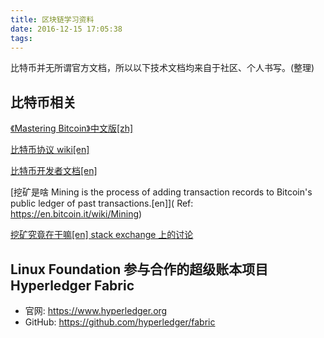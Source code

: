 ```yaml
---
title: 区块链学习资料
date: 2016-12-15 17:05:38
tags:
---
```


比特币并无所谓官方文档，所以以下技术文档均来自于社区、个人书写。(整理)

## 比特币相关

[《Mastering Bitcoin》中文版[zh]]( https://www.bitcoinbook.info/translations/cmn/book.pdf)

[比特币协议 wiki[en]]( https://en.bitcoin.it/wiki/Main_Page)

[比特币开发者文档[en]]( https://bitcoin.org/en/developer-documentation)

[挖矿是啥 Mining is the process of adding transaction records to Bitcoin's public ledger of past transactions.[en]]( Ref: https://en.bitcoin.it/wiki/Mining)

[挖矿究竟在干嘛[en] stack exchange 上的讨论]( http://bitcoin.stackexchange.com/questions/148/what-exactly-is-mining)

## Linux Foundation 参与合作的超级账本项目 Hyperledger Fabric

- 官网: https://www.hyperledger.org
- GitHub: https://github.com/hyperledger/fabric


